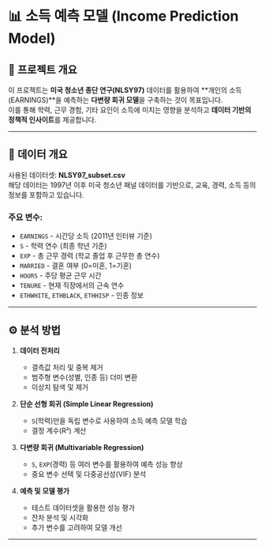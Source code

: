 # 📊 소득 예측 모델 (Income Prediction Model)

## 📌 프로젝트 개요
이 프로젝트는 **미국 청소년 종단 연구(NLSY97)** 데이터를 활용하여 **개인의 소득(EARNINGS)**을 예측하는 **다변량 회귀 모델**을 구축하는 것이 목표입니다.  
이를 통해 학력, 근무 경험, 기타 요인이 소득에 미치는 영향을 분석하고 **데이터 기반의 정책적 인사이트**를 제공합니다.

---

## 📂 데이터 개요
사용된 데이터셋: **NLSY97_subset.csv**  
해당 데이터는 1997년 이후 미국 청소년 패널 데이터를 기반으로, 교육, 경력, 소득 등의 정보를 포함하고 있습니다.

### 주요 변수:
- `EARNINGS` - 시간당 소득 (2011년 인터뷰 기준)
- `S` - 학력 연수 (최종 학년 기준)
- `EXP` - 총 근무 경력 (학교 졸업 후 근무한 총 연수)
- `MARRIED` - 결혼 여부 (0=미혼, 1=기혼)
- `HOURS` - 주당 평균 근무 시간
- `TENURE` - 현재 직장에서의 근속 연수
- `ETHWHITE`, `ETHBLACK`, `ETHHISP` - 인종 정보

---

## ⚙️ 분석 방법
1. **데이터 전처리**
   - 결측값 처리 및 중복 제거
   - 범주형 변수(성별, 인종 등) 더미 변환
   - 이상치 탐색 및 제거

2. **단순 선형 회귀 (Simple Linear Regression)**
   - `S`(학력)만을 독립 변수로 사용하여 소득 예측 모델 학습
   - 결정 계수(R²) 계산

3. **다변량 회귀 (Multivariable Regression)**
   - `S`, `EXP`(경력) 등 여러 변수를 활용하여 예측 성능 향상
   - 중요 변수 선택 및 다중공선성(VIF) 분석

4. **예측 및 모델 평가**
   - 테스트 데이터셋을 활용한 성능 평가
   - 잔차 분석 및 시각화
   - 추가 변수를 고려하여 모델 개선

---